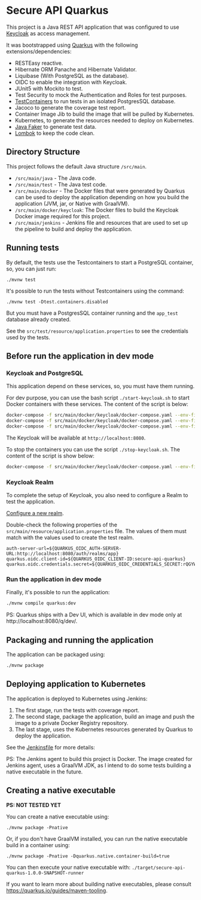 # Secure API Quarkus

This project is a Java REST API application that was configured to use [Keycloak](https://www.keycloak.org) as access management.

It was bootstrapped using [Quarkus](https://quarkus.io/) with the following extensions/dependencies:
- RESTEasy reactive.
- Hibernate ORM Panache and Hibernate Validator.
- Liquibase (With PostgreSQL as the database).
- OIDC to enable the integration with Keycloak.
- JUnit5 with Mockito to test.
- Test Security to mock the Authentication and Roles for test purposes.
- [TestContainers](https://www.testcontainers.org/) to run tests in an isolated PostgresSQL database.
- Jacoco to generate the coverage test report.
- Container Image Jib to build the image that will be pulled by Kubernetes.
- Kubernetes, to generate the resources needed to deploy on Kubernetes.
- [Java Faker](http://github.com/DiUS/java-faker) to generate test data.
- [Lombok](https://projectlombok.org/) to keep the code clean.

## Directory Structure

This project follows the default Java structure `/src/main`.

- `/src/main/java` - The Java code.
- `/src/main/test` - The Java test code.
- `/src/main/docker` - The Docker files that were generated by Quarkus can be used to deploy the application depending on how you build the application (JVM, jar, or Native with GraalVM).
- `/src/main/docker/keycloak`: The Docker files to build the Keycloak Docker image required for this project.
- `/src/main/jenkins` - Jenkins file and resources that are used to set up the pipeline to build and deploy the application.

## Running tests

By default, the tests use the Testcontainers to start a PostgreSQL container, so, you can just run:

`./mvnw test`

It's possible to run the tests without Testcontainers using the command:

`./mvnw test -Dtest.containers.disabled`

But you must have a PostgresSQL container running and the `app_test` database already created. 

See the `src/test/resource/application.properties` to see the credentials used by the tests.

## Before run the application in dev mode

### Keycloak and PostgreSQL  

This application depend on these services, so, you must have them running.

For dev purpose, you can use the bash script `./start-keycloak.sh` to start Docker containers with these services. 
The content of the script is below:
```bash
docker-compose -f src/main/docker/keycloak/docker-compose.yaml --env-file=src/main/docker/keycloak/.env build
docker-compose -f src/main/docker/keycloak/docker-compose.yaml --env-file=src/main/docker/keycloak/.env up -d
docker-compose -f src/main/docker/keycloak/docker-compose.yaml --env-file=src/main/docker/keycloak/.env logs -f
```

The Keycloak will be available at `http://localhost:8080`.

To stop the containers you can use the script `./stop-keycloak.sh`. The content of the script is show below:
```bash
docker-compose -f src/main/docker/keycloak/docker-compose.yaml --env-file=src/main/docker/keycloak/.env down
```

### Keycloak Realm

To complete the setup of Keycloak, you also need to configure a Realm to test the application.

[Configure a new realm](https://elibarbosa.dev/using-keycloak-to-secure-applications/#configure-realm).

Double-check the following properties of the `src/main/resource/application.properties` file. 
The values of them must match with the values used to create the test realm.

```
auth-server-url=${QUARKUS_OIDC_AUTH-SERVER-URL:http://localhost:8080/auth/realms/app}
quarkus.oidc.client-id=${QUARKUS_OIDC_CLIENT-ID:secure-api-quarkus}
quarkus.oidc.credentials.secret=${QUARKUS_OIDC_CREDENTIALS_SECRET:rQGYWLVWPNd8brFCqUfodNHv1SUfZ6We}
```

### Run the application in dev mode

Finally, it's possible to run the application:
```bash
./mvnw compile quarkus:dev
```

PS: Quarkus ships with a Dev UI, which is available in dev mode only at http://localhost:8080/q/dev/.

## Packaging and running the application

The application can be packaged using:
```bash
./mvnw package
```

## Deploying application to Kubernetes

The application is deployed to Kubernetes using Jenkins:

1. The first stage, run the tests with coverage report.
2. The second stage, package the application, build an image and push the image to a private Docker Registry repository.
3. The last stage, uses the Kubernetes resources generated by Quarkus to deploy the application.

See the [Jenkinsfile](./src/main/jenkins/Jenkinsfile) for more details:

PS: The Jenkins agent to build this project is Docker. The image created for Jenkins agent, uses a GraalVM JDK, 
as I intend to do some tests building a native executable in the future.

## Creating a native executable

**PS: NOT TESTED YET**

You can create a native executable using: 
```shell script
./mvnw package -Pnative
```

Or, if you don't have GraalVM installed, you can run the native executable build in a container using: 
```shell script
./mvnw package -Pnative -Dquarkus.native.container-build=true
```

You can then execute your native executable with: `./target/secure-api-quarkus-1.0.0-SNAPSHOT-runner`

If you want to learn more about building native executables, please consult https://quarkus.io/guides/maven-tooling.
